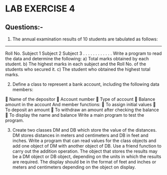 # LAB EXERCISE 4

## Questions:-

1. The annual examination results of 10 students are tabulated as follows:
__________________________________________________________________________
Roll No. Subject 1 Subject 2 Subject 3
. . . .
. . . .
. . . .
Write a program to read the data and determine the following:
a) Total marks obtained by each student.
b) The highest marks in each subject and the Roll No. of the students who secured it.
c) The student who obtained the highest total marks.

2. Define a class to represent a bank account, including the following data members:

 Name of the depositor
 Account number
 Type of account
 Balance amount in the account
And member functions:
 To assign initial values
 To deposit an amount
 To withdraw an amount after checking the balance
 To display the name and balance
Write a main program to test the program.

3. Create two classes DM and DB which store the value of the distances. DM stores distances in
meters and centimeters and DB in feet and inches. Write a program that can read values for the
class objects and add one object of DM with another object of DB. Use a friend function to carry
out the addition operation. The object that stores the results may be a DM object or DB object,
depending on the units in which the results are required. The display should be in the format of
feet and inches or meters and centimeters depending on the object on display.